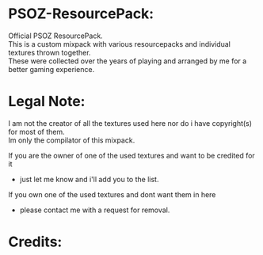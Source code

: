 # PSOZ-ResourcePack:

Official PSOZ ResourcePack. <br />
This is a custom mixpack with various resourcepacks and individual textures thrown together. <br />
These were collected over the years of playing and arranged by me for a better gaming experience.

# Legal Note:

I am not the creator of all the textures used here nor do i have copyright(s) for most of them. <br />
Im only the compilator of this mixpack. <br />

If you are the owner of one of the used textures and want to be credited for it
  - just let me know and i'll add you to the list.

If you own one of the used textures and dont want them in here
  - please contact me with a request for removal.

# Credits:
